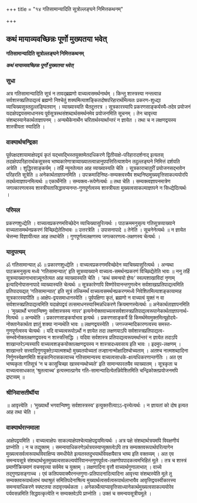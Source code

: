 +++
title = "१४ गतिसामान्यादिति सूत्रोल्लङ्घने निमित्तकथनम्"

+++


## कथं मायाव्यवच्छिन्नः पूर्णो मुख्यतया भवेत्

**गतिसामान्यादिति सूत्रोल्लङ्घने निमित्तकथनम्**

***कथं मायाव्यवच्छिन्नः पूर्णो मुख्यतया भवेत्***

### **सुधा**

अत्र गतिसामान्यादिति सूत्रं न तावद्ब्रह्मणो वाच्यत्वसमर्थनार्थम् । किन्तु शास्त्रस्या नन्तत्वान्न सर्वशास्त्रप्रतिपाद्यत्वं ब्रह्मणो निश्चेतुं शक्यमित्याशङ्कितदोषपरिहारार्थमित्यतः प्रकरण-शुध्द्या व्याचिख्यसुस्तदुल्लङ्घितवान् । व्याख्यास्यति चैतदुत्तरत्र । सूत्रकारस्यापि प्रकरणसाङ्कर्यस्यै-तदेव प्रयोजनं यदाक्षेपद्वयसमाधानस्य पूर्वसूत्रस्थसंशब्दार्थसमर्थनमेव प्रयोजनमिति सूचनम् । तेन चावृत्त्या संशब्दस्यानेकार्थताज्ञापनम् । अन्यथैकेनार्थेन चरितार्थस्यार्थान्तरं न ज्ञायेत । तथा च न लक्षणद्वयस्य शास्त्रीयता स्यादिति ।

### **वाक्यार्थचन्द्रिका**

पूर्वपक्षदशायामाक्षेपद्वयं कृतं यद्भवद्भिस्तयुक्तमेतदधिकरणे द्वितीयाक्षे-परिहारादर्शनाद् इत्यतस् तदाक्षेपपरिहारार्थकसूत्रस्य भाष्यकारेणात्राव्याख्यातत्वान्नानुपपत्तिरित्याशयेन तदुल्लङ्घने निमित्तं दर्शयति अत्रेति । शुद्धिरसाङ्कर्यम् । तर्हि न्यूनतेत्यत आह व्याख्यास्यति चेति । सूत्रकाराचातुरीं प्रयोजनसद्भावेन परिहरति सूत्रेति ॥ अनेकार्थताज्ञापनमिति । उपक्रमादिनिष्ठ-सम्यक्त्वस्यैव शब्दनिष्ठमुख्यवृत्तिसाकल्ययोरपि तदर्थत्वाज्ञापनमित्यर्थः ॥ एकार्थेनेति । सम्यक्त्व-रूपेणेत्यर्थः ॥ तथा चेति । सम्यक्त्वज्ञापनमात्रेण जगत्कारणत्वस्य शास्त्रीयतासिद्धावप्यनन्त-गुणपूर्णत्वस्य शास्त्रीयता मुख्यत्वसाकल्याज्ञापने न सिध्द्येदित्यर्थः ।

### **परिमल**

प्रकरणशुध्द्येति । वाच्यत्वप्रकरणमविच्छेदेन व्याचिख्यासुरित्यर्थः । पाठक्रममनुसृत्य गतिसूत्रव्याख्याने वाच्यतासमर्थनप्रकरणं विच्छिद्येतेतिभावः ॥ उत्तरत्रेति । उपासनापादे ॥ तेनेति । सूचनेनेत्यर्थः ॥ न ज्ञायेत चेत्तन्मा विज्ञायीत्यत आह तथाचेति । गुणपूर्णत्वलक्षणस्य जगत्कारणत्व-लक्षणस्य चेत्यर्थः ।

### **यादुपत्यम्**

ॐ गतिसामान्यात् ॐ ॥ प्रकारणशुध्द्येति । वाच्यत्वप्रकरणमविच्छेदेन व्याचिख्यासुरित्यर्थः । अन्यथा पाठक्रमनुसृत्य मध्ये ‘गतिसामान्यात्’ इति सूत्रव्याख्याने वाच्यत्व-समर्थनप्रकरणं विच्छिद्येतेति भावः ॥ ननु तर्हि सूत्रव्याख्यानाभावान्न्यूनतेत्यत आह व्याख्यास्यति चेति । ‘कथं समन्वयो ज्ञेयः’ स्वल्पशाखाविदां नृणाम् इत्यादिनोपासनापादे व्याख्यास्यति चेत्यर्थः ॥ सूत्रकारेणापि विष्णोरेवानन्तगुणत्वेन सर्वशाखाप्रतिपाद्यत्वमिति प्रतिपादयद्यत् ‘गतिसामान्यात्’ इति सूत्रं तत्किमर्थं वाच्यत्वसमर्थनप्रकरणमध्ये निवेशितमित्याशङ्कायामाह सूत्रकारस्यापीति ॥ आक्षेप-द्वयसमाधानस्येति । पूर्वपक्षिणा कृतं, ब्रह्मणो न वाच्यत्वं युक्तं न वा सर्वशास्त्रप्रतिपाद्यत्वमिति यदाक्षेपद्वयं तत्समाधनस्यास्मिन्नधिकरणे क्रियमाणस्येत्यर्थः ॥ अनेकार्थताज्ञापनमिति । ‘मुख्यार्थो भगवान्विष्णुः सर्वशास्त्रस्य नापर’ इत्यनेनोक्तवाच्यत्वसर्वशास्त्रप्रतिपाद्यत्वरूपानेकार्थताज्ञापनार्थ-मित्यर्थः ॥ अन्यथेति । प्रकारणसाङ्कर्याभाव इत्यर्थः । प्रकरणसाङ्कर्ये हि किमर्थमेवमुक्तमित्यूहोदये-नोक्तानेकार्थता ज्ञातुं शक्या नान्यथेति भावः ॥ लक्षणद्वयस्येति । जगज्जन्मादिकारणत्वस्य समस्त-गुणपूर्णत्वस्य चेत्यर्थः । यदि वाच्यत्वरूपोऽर्थो न ज्ञायेत तदा लक्षणयाऽपि सर्वशास्त्रप्रतिपाद्यत्व-सम्भवेनोक्तलक्षणद्वयस्य न शास्त्रत्सिद्धिः । यदिवा सर्वशास्त्र प्रतिपाद्यत्वरूपमर्थान्तरं न ज्ञायेत तदाऽपि शाखान्तरेऽन्यस्यापि वाच्यत्वशङ्कयोक्तलक्षणद्वयस्य न शास्त्रादध्यवसाय इति भावः । इदमुप-लक्षणम् । शाखान्तरे सत्त्वादिगुणयुक्तेऽप्यात्मशब्दो मुख्यतयोच्यतां तज्ज्ञानान्मोक्षादिश्चोच्यताम् । अतश्च नात्मशब्दादिना निर्गुणस्येक्षणमिति शङ्कानिरासकत्वाच्च गतिसामान्यस्य वाच्यत्वसाधके-क्षत्यधिकरणान्तर्गतिः । अत एव भाष्यकृता गतिसूत्रं ‘न च कासुचिच्छा खास्वन्यथोच्यते’ इति सामान्यपरतयैव व्याख्यातम् । सूत्रकृता च वाच्यत्वसाधकात् ‘श्रुतत्वाच्च’ इत्यस्मात्प्रागेव गति-सामान्यादित्येतन्निवेशितमिति चन्द्रिकोक्तप्रयोजनमपि द्रष्टव्यम् ॥

### **श्रीनिवासतीर्थीया**

॥ आवृत्त्येति । ‘मुख्यार्थो भगवान्विष्णुः सर्वशास्त्रस्य’ इत्युक्तरीत्याऽऽ-वृत्त्येत्यर्थः । न ज्ञायतां को दोष इत्यत आह तथा चेति ।

### **वाक्यार्थरत्नमाला**

आक्षेपद्वयमिति । वाच्यत्वाक्षेपः साकल्याक्षेपश्चेत्याक्षेपद्वयमित्यर्थः । अत्र पक्षे संशब्दार्थत्रयमपि विवक्षणीयं प्राप्नोति । न च तद्युक्तम् । समन्वयाधिकरणेऽर्थत्रयस्याप्युक्तत्वेऽपि तत्र सम्यक्तवरूपार्थपरित्यागेन मुख्यत्वसर्वत्वरूपार्थावेवाक्षिप्य समधीयेते इत्यतस्तदुभयार्थविवक्षयैवात्र भाष्य इति वक्तव्यम् । अत एव समन्वयसूत्रे संशब्दार्थभूतमुख्यत्वसाकल्ययोरिवानन्तगुणपूर्वत्व-लक्षणोपपादकत्वमभिहितं मूले । तत्र च शास्त्रं प्रमाणीक्रियमाणं वचनवृत्त्या सर्वमेव च युक्तम् । लक्षणादिना वृत्तौ वाच्यार्थगुणालाभात् । वाच्ये तद्गुणप्रसङ्गाच्च । एवं कतिपयवाक्यैरनन्तगुणा-प्रतिपादनादित्यादिना आवृत्त्या संशब्दस्येति मूले तु सम्यक्तवरूपार्थलाभं यथाश्रुतं समितिपदेनाश्रित्य मुख्यार्थत्वसर्वत्वरूपार्थलाभायैव आवृत्तिद्वयस्वीकारस्य समन्वयाधिकरणे स्पष्टतया तदावृत्त्यर्थकता । अनेकार्थेत्याप्यावृत्तिसाध्यानेकार्थमुख्यत्वसाकल्ययोरेव पर्यवसन्नमिति सिद्धवत्कृत्येति न सम्यक्तवेऽपि प्राप्नोति । उक्तं च समन्वयसूत्रीयमूले ।

